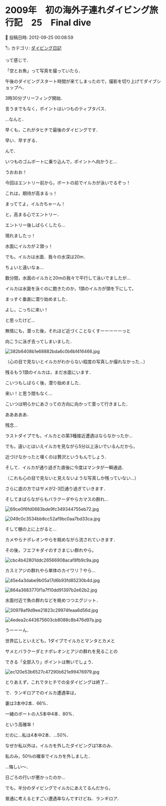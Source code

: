 # 2009年　初の海外子連れダイビング旅行記　25　Final dive

📅 投稿日時: 2012-09-25 00:08:59

🏷️ カテゴリ: [ダイビング日記](ce3a7a8d424d112fce83ee85c81a0e344.md)

って感じで．


「空とお魚」って写真を撮っていたら．


午後のダイビングスタート時間が来てしまったので，撮影を切り上げてダイブショップへ．





3時30分ブリーフィング開始．


言うまでもなく，ポイントはいつものティプタパス．





…なんと．


早くも，これがタヒチで最後のダイビングです．


早い．早すぎる．





んで．


いつものゴムボートに乗り込んで，ポイントへ向かうと…





うおおお！


今回はエントリー前から，ボートの前でイルカが泳いでるぞっ！


これは，期待が高まるっ！


まっててよ，イルカちゃーん！


と，高まる心でエントリー．





エントリー後しばらくしたら…


現れましたっ！


水面にイルカが２頭っ！





でも，イルカは水面．我々の水深は20m．


ちょいと遠いなぁ…





数分間，水面のイルカと20mの我々で平行して泳いでましたが…


イルカは水面を泳ぐのに飽きたのか，1頭のイルカが頭を下にして，


まっすぐ垂直に潜り始めました．


よし，こっちに来い！


と思ったけど…


無情にも，潜った後，それほど近づくことなくすーーーーーっと


向こうに泳ぎ去ってしまいました．




![382b6408b1e68882bda6c0b6bf416466.jpg](images/382b6408b1e68882bda6c0b6bf416466.jpg)




（心の目で見ないとイルカがわからない程度の写真しか撮れなかった…）





残るもう1頭のイルカは，まだ水面にいます．


こいつもしばらく後，潜り始めました．


来い！と思う間もなく…


こいつは明らかにあさっての方向に向かって潜って行きました．





あああああ．


残念…


ラストダイブでも，イルカとの第3種接近遭遇はならなかったか…





でも，遠いとはいえイルカを見ながら5分以上泳いでいるんだから，


近づけなかったと嘆くのは贅沢というもんでしょう．





そして．イルカが通り過ぎた直後に今度はマンタが一瞬通過．


（これも心の目で見ないと見えないような写真しか残っていない…）





さらに底の方ではサメが2-3匹通り過ぎていきます．


そしてまばらながらもバラクーダやらカマスの群れ…




![69ce0f6fd0683bde9fc349344755eb72.jpg](images/69ce0f6fd0683bde9fc349344755eb72.jpg)









![049c0c3534bb8cc52af9bc0aa7bd33ca.jpg](images/049c0c3534bb8cc52af9bc0aa7bd33ca.jpg)







そして棚の上に上がると…


カメやらナポレオンやらを眺めながら流されていきます．


その後，フエフキダイのすさまじい群れやら，




![cbc4b42801ddc26566908acaf8fb9c9a.jpg](images/cbc4b42801ddc26566908acaf8fb9c9a.jpg)







カスミアジの群れやら単体のカイワリ？やら…




![45e4a3dabe9b05a17d6b93fd85230b4d.jpg](images/45e4a3dabe9b05a17d6b93fd85230b4d.jpg)









![864a3683770f1a7f10dd91397b2e62b2.jpg](images/864a3683770f1a7f10dd91397b2e62b2.jpg)







水面付近で魚の群れなどを眺めつつエグジット．




![30978af9d9ee21823c29974feaa6d56d.jpg](images/30978af9d9ee21823c29974feaa6d56d.jpg)









![4edea2c443675603cb8088c8b476d97a.jpg](images/4edea2c443675603cb8088c8b476d97a.jpg)







うーーーん．


世界広しといえども，1ダイブでイルカとマンタとカメと


サメとバラクーダとナポレオンとアジの群れを見ることの


できる「全部入り」ポイントは無いでしょう．







![ec120e53b6527c47290b621e99476979.jpg](images/ec120e53b6527c47290b621e99476979.jpg)







とりあえず，これでタヒチでの全ダイビングは終了…





で．ランギロアでのイルカ遭遇率は，


妻は3本中2本．66%．


一緒のボートの人5本中4本．80%．


という高確率！





だのに…私は4本中2本．…50%．





なぜか私以外は，イルカを外したダイビングは1本のみ．


私のみ，50％の確率でイルカを外しました．


…悔しい～．


日ごろの行いが悪かったのか…





でも，半分のダイビングでイルカにあえてるんだから，


普通に考えるとすごい遭遇率なんですけどね．ランギロア．
